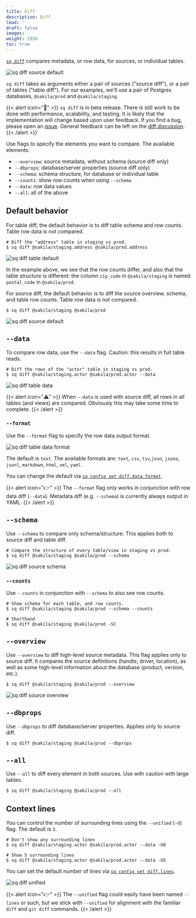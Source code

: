 ```yaml
---
title: Diff
description: Diff
lead: ''
draft: false
images:
weight: 1050
toc: true
---
```

[`sq diff`](/docs/cmd/diff) compares metadata, or row data, for sources, or individual tables.

![sq diff source default](sq_diff_src_default.png)

`sq diff` takes as arguments either a pair of sources ("source diff"), or
a pair of tables ("table diff"). For our examples, we'll use a pair of
Postgres databases, `@sakila/prod` and `@sakila/staging`.

{{< alert icon="🐥" >}}
`sq diff` is in beta release. There is still work to be done with performance,
scalability, and testing. It is likely that the implementation will change
based upon user feedback. If you find a bug, please open an
[issue](https://github.com/neilotoole/sq/issues/new/choose).
General feedback can be left on the [diff discussion](https://github.com/neilotoole/sq/discussions/238).
{{< /alert >}}


Use flags to specify the elements you want to compare. The available elements:

- `--overview`: source metadata, without schema (source diff only)
- `--dbprops`:  database/server properties (source diff only)
- `--schema`: schema structure, for database or individual table
- `--counts`: show row counts when using `--schema`
- `--data`: row data values
- `--all`: all of the above

## Default behavior

For table diff, the default behavior is to diff table schema and row counts.
Table row data is not compared.

```shell
# Diff the "address" table in staging vs prod.
$ sq diff @sakila/staging.address @sakila/prod.address
```

![sq diff table default](sq_diff_table_default.png)

In the example above, we see that the row counts differ, and also that
the table structure is different: the column `zip_code` in `@sakila/staging`
is named `postal_code` in `@sakila/prod`.

For source diff, the default behavior is to diff the
source overview, schema, and table row counts. Table row data is not compared.

```shell
$ sq diff @sakila/staging @sakila/prod
```

![sq diff source default](sq_diff_src_default.png)


## `--data`

To compare row data, use the `--data` flag. Caution: this results in
full table reads.

```shell
# Diff the rows of the "actor" table in staging vs prod.
$ sq diff @sakila/staging.actor @sakila/prod.actor --data
```

![sq diff table data](sq_diff_table_data.png)

{{< alert icon="⚠️" >}}
When `--data` is used with source diff, all rows in all tables (and views)
are compared. Obviously this may take some time to complete.
{{< /alert >}}

### `--format`

Use the `--format` flag to specify the row data output format.

![sq diff table data format](sq_diff_table_data_jsonl.png)

The default is `text`. The available  formats are:  `text`, `csv`, `tsv`,`json`,
`jsona`, `jsonl`, `markdown`, `html`, `xml`, `yaml`.

You can change the
default via [`sq config set diff.data.format`](/docs/config/#diffdataformat).

{{< alert icon="👉" >}}
The `--format` flag only works in conjunction with row data diff (`--data`). Metadata
diff (e.g. `--schema`) is currently always output in YAML.
{{< /alert >}}


## `--schema`

Use `--schema` to compare only schema/structure. This applies both
to source diff and table diff.


```shell
# Compare the structure of every table/view in staging vs prod.
$ sq diff @sakila/staging @sakila/prod --schema
```

![sq diff source schema](sq_diff_src_schema.png)

### `--counts`

Use `--counts` in conjunction with `--schema` to also see row counts.

```shell
# Show schema for each table, and row counts.
$ sq diff @sakila/staging @sakila/prod --schema --counts

# Shorthand
$ sq diff @sakila/staging @sakila/prod -SC

```

## `--overview`

Use `--overview` to diff high-level source metadata. This flag applies
only to source diff. It compares
the source definitions (handle, driver, location), as well as some high-level
information about the database (product, version, etc.).

```shell
$ sq diff @sakila/staging @sakila/prod --overview
```

![sq diff source overview](sq_diff_src_overview.png)

## `--dbprops`

Use `--dbprops` to diff database/server properties. Applies only to source diff.

```shell
$ sq diff @sakila/staging @sakila/prod --dbprops
```

## `--all`

Use `--all` to diff every element in both sources. Use with caution with
large tables.

```shell
$ sq diff @sakila/staging @sakila/prod --all
```


## Context lines

You can control the number of surrounding lines using the `--unified` (`-U`) flag.
The default is `3`.

```shell
# Don't show any surrounding lines
$ sq diff @sakila/staging.actor @sakila/prod.actor --data -U0

# Show 5 surrounding lines
$ sq diff @sakila/staging.actor @sakila/prod.actor --data -U5
```

You can set the default number of lines
via [`sq config set diff.lines`](/docs/config/#difflines).


![sq diff unified](sq_diff_unified.png)

{{< alert icon="👉" >}}
The `--unified` flag could easily have been named `--lines` or such, but we
stick with `--unified` for alignment with the familiar `diff` and `git diff` commands.
{{< /alert >}}



